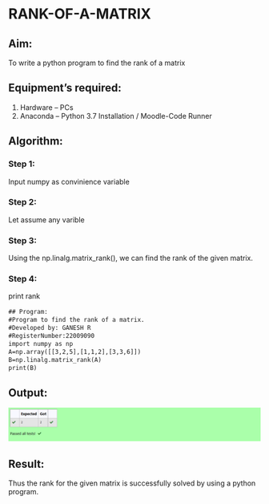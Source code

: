 # RANK-OF-A-MATRIX
## Aim:
To write a python program to find the rank of a matrix
## Equipment’s required:
1. 	Hardware – PCs
2. 	Anaconda – Python 3.7 Installation / Moodle-Code Runner
## Algorithm:
### Step 1: 
Input numpy as convinience variable
### Step 2: 
Let assume any varible
### Step 3: 
Using the np.linalg.matrix_rank(), we can find the rank of the given matrix.
### Step 4: 
print rank
```
## Program:
#Program to find the rank of a matrix.
#Developed by: GANESH R
#RegisterNumber:22009090
import numpy as np
A=np.array([[3,2,5],[1,1,2],[3,3,6]])
B=np.linalg.matrix_rank(A)
print(B)
```
## Output:
![output](./Screenshot_20221228_213819.png)

## Result:
Thus the rank for the given matrix is successfully solved by  using a python program.

